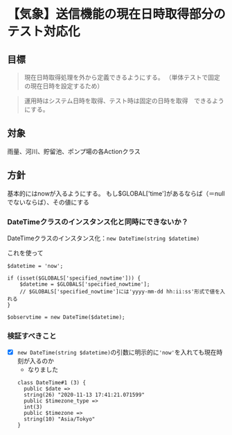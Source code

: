 # 【気象】送信機能の現在日時取得部分のテスト対応化

## 目標

> 現在日時取得処理を外から定義できるようにする。
> （単体テストで固定の現在日時を設定するため）

> 運用時はシステム日時を取得、テスト時は固定の日時を取得　できるようにする。

## 対象

雨量、河川、貯留池、ポンプ場の各Actionクラス

## 方針

基本的にはnowが入るようにする。
もし$GLOBAL['time']があるならば（＝nullでないならば）、その値にする

### DateTimeクラスのインスタンス化と同時にできないか？

DateTimeクラスのインスタンス化：`new DateTime(string $datetime)`

これを使って
```
$datetime = 'now';

if (isset($GLOBALS['specified_nowtime'])) {
    $datetime = $GLOBALS['specified_nowtime'];
    // $GLOBALS['specified_nowtime']には'yyyy-mm-dd hh:ii:ss'形式で値を入れる
}

$observtime = new DateTime($datetime);
```

### 検証すべきこと

- [x] `new DateTime(string $datetime)`の引数に明示的に`'now'`を入れても現在時刻が入るのか
  - なりました
  ```
  class DateTime#1 (3) {
    public $date =>
    string(26) "2020-11-13 17:41:21.071599"
    public $timezone_type =>
    int(3)
    public $timezone =>
    string(10) "Asia/Tokyo"
  }
  ```
